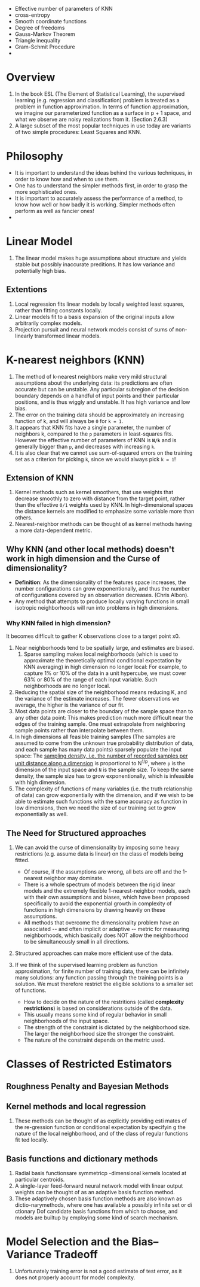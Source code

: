 * Effective number of parameters of KNN
* cross-entropy
* Smooth coordinate functions
* Degree of freedoms
* Gauss-Markov Theorem
* Triangle inequality
* Gram-Schmit Procedure
* 

# Overview
1. In the book ESL (The Element of Statistical Learning), the supervised learning (e.g. regression and classification) problem is treated as a problem in function approximation. In terms of function approximation, we imagine our parameterized function as a surface in p + 1 space, and what we observe are noisy realizations from it. (Section 2.6.3)
1. A large subset of the most popular techniques in use today are variants of two simple procedures: Least Squares and KNN.

# Philosophy
* It is important to understand the ideas behind the various techniques, in order to know how and when to use them.
* One has to understand the simpler methods first, in order to grasp the more sophisticated ones.
* It is important to accurately assess the performance of a method, to know how well or how badly it is working. Simpler methods often
perform as well as fancier ones!
* 


# Linear Model
1. The linear model makes huge assumptions about structure and yields stable but possibly inaccurate preditions. It has low variance and potentially high bias.

## Extentions
1. Local regression fits linear models by locally weighted least squares, rather than fitting constants locally.
1. Linear models fit to a basis expansion of the original inputs allow arbitrarily complex models.
1. Projection pursuit and neural network models consist of sums of non-linearly transformed linear models.

# K-nearest neighbors (KNN)
1. The method of k-nearest neighbors make very mild structural assumptions about the underlying data: its predictions are often accurate but can be unstable. Any particular subregion of the decision boundary depends on a handful of input points and their particular positions, and is thus wiggly and unstable. It has high variance and low bias.
1. The error on the training data should be approximately an increasing function of k, and will always be ```0``` for ```k = 1```.
1. It appears that KNN fits have a single parameter, the number of neighbors k, compared to the ```p``` parameters in least-squares fits. However the effective number of parameters of KNN is **```N/k```** and is generally bigger than ```p```, and decreases with increasing ```k```.
1. It is also clear that we cannot use sum-of-squared errors on the training set as a criterion for picking ```k```, since we would always pick ```k = 1```!

## Extension of KNN
1. Kernel methods such as kernel smoothers, that use weights that decrease smoothly to zero with distance from the target point, rather than the effective ```0/1``` weights used by KNN. In high-dimensional spaces the distance kernels are modified to emphasize some variable more than others.
1. Nearest-neighbor methods can be thought of as kernel methods having a more data-dependent metric.

## Why KNN (and other local methods) doesn't work in high dimension and the Curse of dimensionality? 
* **Definition**: As the dimensionality of the features space increases, the number configurations can grow exponentionally, and thus the number of configurations covered by an observation decreases. (Chris Albon). 
* Any method that attempts to produce locally varying functions in small isotropic neighborhoods will run into problems in high dimensions. 
### Why KNN failed in high dimension? 
It becomes difficult to gather K observations close to a target point x0.
1. Near neighborhoods tend to be spatially large, and estimates are biased.
   1. Sparse sampling makes local neighborhoods (which is used to approximate the theoretically optimal conditional expectation by KNN averaging) in high dimension no longer local: For example, to capture 1% or 10% of the data in a unit hypercube, we must cover 63% or 80% of the range of each input variable. Such neighborhoods are no longer local. 
1. Reducing the spatial size of the neighborhood means reducing K, and the variance of the estimate increases. The fewer observations we average, the higher is the variance of our fit.
1. Most data points are closer to the boundary of the sample space than to any other data point: This makes prediction much more difficult near the edges of the training sample. One must extrapolate from neighboring sample points rather than interpolate between them.
1. In high dimensions all feasible training samples (The samples are assumed to come from the unknown true probability distribution of data, and each sample has many data points) sparsely populate the input space: The [sampling density, i.e. the number of recorded samples per unit distance along a dimension](https://math.stackexchange.com/questions/283006/what-is-a-sampling-density-why-is-the-sampling-density-proportional-to-n1-p) is proportional to N<sup>1/p</sup>, where ```p``` is the dimension of the input space and ```N``` is the sample size. To keep the same density, the sample size has to grow exponentionally, which is infeasible with high dimension.
1. The complexity of functions of many variables (i.e. the truth relationship of data) can grow exponentially with the dimension, and if we wish to be able to estimate such functions with the same accuracy as function in low dimensions, then we need the size of our training set to grow exponentially as well.

## The Need for Structured approaches
1. We can avoid the curse of dimensionality by imposing some heavy restrictions (e.g. assume data is linear) on the class of models being fitted. 
   * Of course, if the assumptions are wrong, all bets are off and the 1-nearest neighbor may dominate. 
   * There is a whole spectrum of models between the rigid linear models and the extremely flexible 1-nearest-neighbor models, each with their own assumptions and biases, which have been proposed specifically to avoid the exponential growth in complexity of functions in high dimensions by drawing heavily on these assumptions.
   * All methods that overcome the dimensionality problem have an associated -- and often implicit or adaptive -- metric for measuring neighborhoods, which basically does NOT allow the neighborhood to be simultaneously small in all directions.  

1. Structured approaches can make more efficient use of the data.
1. If we think of the supervised learning problem as function approximation, for finite number of training data, there can be infinitely many solutions: any function passing through the training points is a solution. We must therefore restrict the eligible solutions to a smaller set of functions. 
   * How to decide on the nature of the restritions (called **complexity restrictions**) is based on considerations outside of the data. 
   * This usually means some kind of regular behavior in small neighborhoods of the input space. 
   * The strength of the constraint is dictated by the neighborhood size. The larger the neighborhood size the stronger the constraint.
   * The nature of the constraint depends on the metric used.

# Classes of Restricted Estimators
## Roughness Penalty and Bayesian Methods
## Kernel methods and local regression
1. These methods can be thought of as explicitly providing esti mates of the re-gression function or conditional expectation by specifyin g the nature of the local neighborhood, and of the class of regular functions fit ted locally.

## Basis functions and dictionary methods
1. Radial basis functionsare symmetricp -dimensional kernels located at particular centroids.
1. A single-layer feed-forward neural network model with linear output weights can be thought of as an adaptive basis function method. 
1. These adaptively chosen basis function methods are also known as dictio-narymethods, where one has available a possibly infinite set or di ctionary Dof candidate basis functions from which to choose, and models are builtup by employing some kind of search mechanism.

# Model Selection and the Bias–Variance Tradeoff
1. Unfortunately training error is not a good estimate of test error, as it does not properly account for model complexity.






